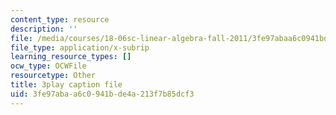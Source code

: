 ```yaml
---
content_type: resource
description: ''
file: /media/courses/18-06sc-linear-algebra-fall-2011/3fe97abaa6c0941bde4a213f7b85dcf3_zWxhmBCdvFs.srt
file_type: application/x-subrip
learning_resource_types: []
ocw_type: OCWFile
resourcetype: Other
title: 3play caption file
uid: 3fe97aba-a6c0-941b-de4a-213f7b85dcf3
---
```


